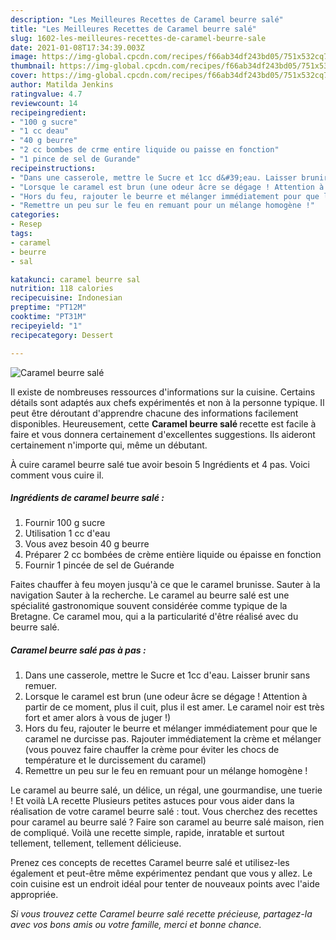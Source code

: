 ```yaml
---
description: "Les Meilleures Recettes de Caramel beurre salé"
title: "Les Meilleures Recettes de Caramel beurre salé"
slug: 1602-les-meilleures-recettes-de-caramel-beurre-sale
date: 2021-01-08T17:34:39.003Z
image: https://img-global.cpcdn.com/recipes/f66ab34df243bd05/751x532cq70/caramel-beurre-sale-photo-principale-de-la-recette.jpg
thumbnail: https://img-global.cpcdn.com/recipes/f66ab34df243bd05/751x532cq70/caramel-beurre-sale-photo-principale-de-la-recette.jpg
cover: https://img-global.cpcdn.com/recipes/f66ab34df243bd05/751x532cq70/caramel-beurre-sale-photo-principale-de-la-recette.jpg
author: Matilda Jenkins
ratingvalue: 4.7
reviewcount: 14
recipeingredient:
- "100 g sucre"
- "1 cc deau"
- "40 g beurre"
- "2 cc bombes de crme entire liquide ou paisse en fonction"
- "1 pince de sel de Gurande"
recipeinstructions:
- "Dans une casserole, mettre le Sucre et 1cc d&#39;eau. Laisser brunir sans remuer."
- "Lorsque le caramel est brun (une odeur âcre se dégage ! Attention à partir de ce moment, plus il cuit, plus il est amer. Le caramel noir est très fort et amer alors à vous de juger !)"
- "Hors du feu, rajouter le beurre et mélanger immédiatement pour que le caramel ne durcisse pas. Rajouter immédiatement la crème et mélanger (vous pouvez faire chauffer la crème pour éviter les chocs de température et le durcissement du caramel)"
- "Remettre un peu sur le feu en remuant pour un mélange homogène !"
categories:
- Resep
tags:
- caramel
- beurre
- sal

katakunci: caramel beurre sal 
nutrition: 118 calories
recipecuisine: Indonesian
preptime: "PT12M"
cooktime: "PT31M"
recipeyield: "1"
recipecategory: Dessert

---
```



![Caramel beurre salé](https://img-global.cpcdn.com/recipes/f66ab34df243bd05/751x532cq70/caramel-beurre-sale-photo-principale-de-la-recette.jpg)

Il existe de nombreuses ressources d'informations sur la cuisine. Certains détails sont adaptés aux chefs expérimentés et non à la personne typique. Il peut être déroutant d'apprendre chacune des informations facilement disponibles. Heureusement, cette <strong> Caramel beurre salé </strong> recette est facile à faire et vous donnera certainement d'excellentes suggestions. Ils aideront certainement n'importe qui, même un débutant.

<!--inarticleads1-->

À cuire caramel beurre salé tue avoir besoin 5 Ingrédients et 4 pas. Voici comment vous cuire il.

##### Ingrédients de caramel beurre salé :

1. Fournir 100 g sucre
1. Utilisation 1 cc d&#39;eau
1. Vous avez besoin 40 g beurre
1. Préparer 2 cc bombées de crème entière liquide ou épaisse en fonction
1. Fournir 1 pincée de sel de Guérande


Faites chauffer à feu moyen jusqu&#39;à ce que le caramel brunisse. Sauter à la navigation Sauter à la recherche. Le caramel au beurre salé est une spécialité gastronomique souvent considérée comme typique de la Bretagne. Ce caramel mou, qui a la particularité d&#39;être réalisé avec du beurre salé. 

<!--inarticleads2-->

##### Caramel beurre salé pas à pas :

1. Dans une casserole, mettre le Sucre et 1cc d&#39;eau. Laisser brunir sans remuer.
1. Lorsque le caramel est brun (une odeur âcre se dégage ! Attention à partir de ce moment, plus il cuit, plus il est amer. Le caramel noir est très fort et amer alors à vous de juger !)
1. Hors du feu, rajouter le beurre et mélanger immédiatement pour que le caramel ne durcisse pas. Rajouter immédiatement la crème et mélanger (vous pouvez faire chauffer la crème pour éviter les chocs de température et le durcissement du caramel)
1. Remettre un peu sur le feu en remuant pour un mélange homogène !


Le caramel au beurre salé, un délice, un régal, une gourmandise, une tuerie ! Et voilà LA recette Plusieurs petites astuces pour vous aider dans la réalisation de votre caramel beurre salé : tout. Vous cherchez des recettes pour caramel au beurre salé ? Faire son caramel au beurre salé maison, rien de compliqué. Voilà une recette simple, rapide, inratable et surtout tellement, tellement, tellement délicieuse. 

<!--inarticleads1-->

<p>
Prenez ces concepts de recettes Caramel beurre salé et utilisez-les également et peut-être même expérimentez pendant que vous y allez. Le coin cuisine est un endroit idéal pour tenter de nouveaux points avec l'aide appropriée.
</p>

<p>
<i>Si vous trouvez cette Caramel beurre salé recette précieuse, partagez-la avec vos bons amis ou votre famille, merci et bonne chance.</i>
</p>
